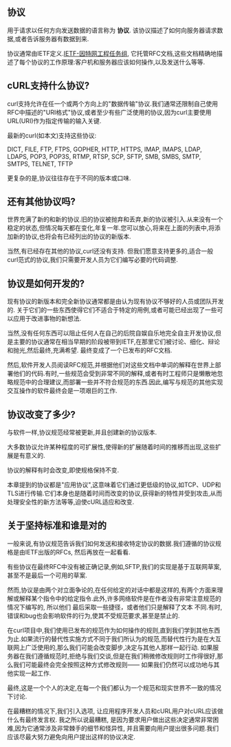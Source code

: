 
## 协议

用于请求以任何方向发送数据的语言称为 **协议**. 该协议描述了如何向服务器请求数据,或者告诉服务器有数据到来.

协议通常由IETF定义.[IETF-因特网工程任务组](https://www.ietf.org/), 它托管RFC文档,这些文档精确地描述了每个协议的工作原理:客户机和服务器应该如何操作,以及发送什么等等.

## cURL支持什么协议?

curl支持允许在任一个或两个方向上的"数据传输"协议.我们通常还限制自己使用RFC中描述的"URI格式"协议,或者至少有些广泛使用的协议,因为curl主要使用URL(URI)作为指定传输的输入关键.

最新的curl(如本文)支持这些协议:

DICT, FILE, FTP, FTPS, GOPHER, HTTP, HTTPS, IMAP, IMAPS, LDAP, LDAPS, POP3,
POP3S, RTMP, RTSP, SCP, SFTP, SMB, SMBS, SMTP, SMTPS, TELNET, TFTP

更复杂的是,协议往往存在于不同的版本或口味.

## 还有其他协议吗?

世界充满了新的和新的协议.旧的协议被抛弃和丢弃,新的协议被引入.从来没有一个稳定的状态,但情况每天都在变化,年复一年.您可以放心,将来在上面的列表中,将添加新的协议,也将会有已经列出的协议的新版本.

当然,有已经存在其他的协议,curl还没有支持. 但我们愿意支持更多的,适合一般curl范式的协议,我们只需要开发人员为它们编写必要的代码调整.

## 协议是如何开发的?

现有协议的新版本和完全新协议通常都是由认为现有协议不够好的人员或团队开发的. 关于它们的一些东西使得它们不适合于特定的用例,或者可能已经出现了一些可以应用于改进事物的新想法.

当然,没有任何东西可以阻止任何人在自己的后院自娱自乐地完全自主开发协议,但是主要的协议通常在相当早期的阶段被带到IETF,在那里它们被讨论、细化、辩论和抛光,然后最终,充满希望. 最终变成了一个已发布的RFC文档.

然后,软件开发人员阅读RFC规范,并根据他们对这些文档中单词的解释在世界上部署他们的代码.有时,一些规范会受到非常不同的解释,或者有时工程师只是懒散地忽略规范中的合理建议,而部署一些并不符合规范的东西.因此,编写与规范的其他实现交互操作的软件最终会是一项艰巨的工作.

## 协议改变了多少?

与软件一样,协议规范经常被更新,并且创建新的协议版本.

大多数协议允许某种程度的可扩展性,使得新的扩展随着时间的推移而出现,这些扩展是有意义的.

协议的解释有时会改变,即使规格保持不变.

本章提到的协议都是"应用协议",这意味着它们通过更低级的协议,如TCP、UDP和TLS进行传输.它们本身也是随着时间而改变的协议,获得新的特性并受到攻击,从而处理安全性的新方法等等,迫使cURL适应和改变.

## 关于坚持标准和谁是对的

一般来说,有协议规范告诉我们如何发送和接收特定协议的数据.我们遵循的协议规格是由IETF出版的RFCs, 然后再放在一起看看.

有些协议在最终RFC中没有被正确记录,例如,SFTP,我们的实现是基于互联网草案,甚至不是最后一个可用的草案.

然而,协议是由两个对立面争论的,在任何给定的对话中都是这样的,有两个方面来理解或解释某个指令中的给定指令.此外,许多网络软件是在作者没有非常注意规范的情况下编写的, 所以他们
最后采取一些捷径，或者他们只是解释了文本
不同.有时,错误和bug也会影响软件的行为,使其不受规范要求,甚至是禁止的.

在curl项目中,我们使用已发布的规范作为如何操作的规则,直到我们学到其他东西为止.如果流行的替代性实施方式不同于我们所认为的规范,而替代性行为是在大互联网上广泛使用的,那么我们可能会改变脚步,决定与其他人那样一起行动. 如果服务器在我们遵循规范时,拒绝与我们交谈,但是在我们稍微修改规则时工作得很好,那么我们可能最终会完全按照这种方式修改规则—— 如果我们仍然可以成功地与其他实现一起工作.

最终,这是一个个人的决定,在每一个我们都认为一个规范和现实世界不一致的情况下讨论.

在最糟糕的情况下,我们引入选项, 让应用程序开发人员和cURL用户对cURL应该做什么有最终发言权. 我之所以说最糟糕, 是因为要求用户做出这些决定通常非常困难,因为它通常涉及非常棘手的细节和怪异性, 并且需要向用户提出很多问题.我们应该尽最大努力避免向用户提出这样的协议决定.

